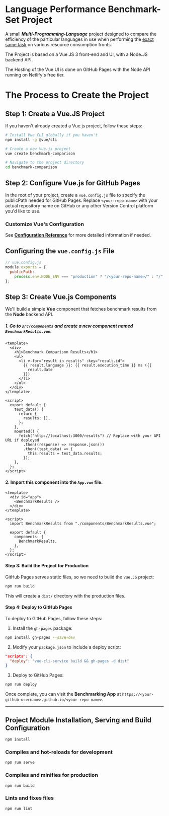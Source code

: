 <!-- @format -->

# Language Performance Benchmark-Set Project

A small **_Multi-Programming-Language_** project designed to compare the efficiency of the particular languages in use when performing the <u>exact same task</u> on various resource consumption fronts.

The Project is based on a Vue.JS 3 front-end and UI, with a Node.JS backend API.

The Hosting of the Vue UI is done on GitHub Pages with the Node API running on Netlify's free tier.

# The Process to Create the Project

## Step 1: Create a Vue.JS Project

If you haven't already created a Vue.js project, follow these steps:

```bash
# Install Vue CLI globally if you haven't
npm install -g @vue/cli

# Create a new Vue.js project
vue create benchmark-comparison

# Navigate to the project directory
cd benchmark-comparison

```

## Step 2: Configure Vue.js for GitHub Pages

In the root of your project, create a `vue.config.js` file to specify the publicPath needed for GitHub Pages. Replace `<your-repo-name>` with your actual repository name on GitHub or any other Version Control platform you'd like to use.

### Customize Vue's Configuration

See **[Configuration Reference](https://cli.vuejs.org/config/)** for more detailed information if needed.

## Configuring the `vue.config.js` File

```js
// vue.config.js
module.exports = {
  publicPath:
    process.env.NODE_ENV === "production" ? "/<your-repo-name>/" : "/",
};
```

## Step 3: Create Vue.js Components

We'll build a simple **Vue** component that fetches benchmark results from the **Node** backend API.

##### 1. Go to `src/components` and create a new component named `BenchmarkResults.vue`.

```vue
<template>
  <div>
    <h1>Benchmark Comparison Results</h1>
    <ul>
      <li v-for="result in results" :key="result.id">
        {{ result.language }}: {{ result.execution_time }} ms ({{
          result.date
        }})
      </li>
    </ul>
  </div>
</template>

<script>
  export default {
    test_data() {
      return {
        results: [],
      };
    },
    mounted() {
      fetch("http://localhost:3000/results") // Replace with your API URL if deployed
        .then((response) => response.json())
        .then((test_data) => {
          this.results = test_data.results;
        });
    },
  };
</script>
```

#### 2. Import this component into the `App.vue` file.

```vue
<template>
  <div id="app">
    <BenchmarkResults />
  </div>
</template>

<script>
  import BenchmarkResults from "./components/BenchmarkResults.vue";

  export default {
    components: {
      BenchmarkResults,
    },
  };
</script>
```

#### Step 3: Build the Project for Production

GitHub Pages serves static files, so we need to build the `Vue.JS` project:

```bash
npm run build
```

This will create a `dist/` directory with the production files.

#### Step 4: Deploy to GitHub Pages

To deploy to GitHub Pages, follow these steps:

1.  Install the `gh-pages` package:

```bash
npm install gh-pages --save-dev

```

2.  Modify your `package.json` to include a deploy script:

```json
"scripts": {
  "deploy": "vue-cli-service build && gh-pages -d dist"
}
```

3.  Deploy to GitHub Pages:

```bash
npm run deploy

```

Once complete, you can visit the **Benchmarking App** at `https://<your-github-username>.github.io/<your-repo-name>`.

---

## Project Module Installation, Serving and Build Configuration

```shell
npm install
```

### Compiles and hot-reloads for development

```shell
npm run serve
```

### Compiles and minifies for production

```shell
npm run build
```

### Lints and fixes files

```shell
npm run lint
```
